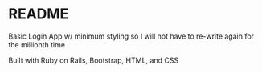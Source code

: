 # README

Basic Login App w/ minimum styling so I will not have to re-write again for the millionth time 

Built with Ruby on Rails, Bootstrap, HTML, and CSS
